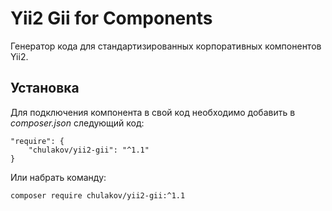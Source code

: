 Yii2 Gii for Components
=======================

Генератор кода для стандартизированных корпоративных компонентов Yii2.

Установка
---------

Для подключения компонента в свой код необходимо добавить в _composer.json_ следующий код:
```
"require": {
    "chulakov/yii2-gii": "^1.1"
}
```
Или набрать команду:

```
composer require chulakov/yii2-gii:^1.1
```
